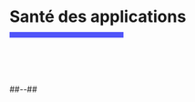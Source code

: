 <!-- .slide: class="transition bg-pink" -->

<h1 style="margin-bottom: 10px"> Santé des applications </h1>
<div style="width: 200px; height: 10px; background-color: #5155f9"></div>
<br>
<!-- .slide: class="two-column" -->

<br>
<br>
<br>


##--##
<br>
<br>
<br>
<br>
